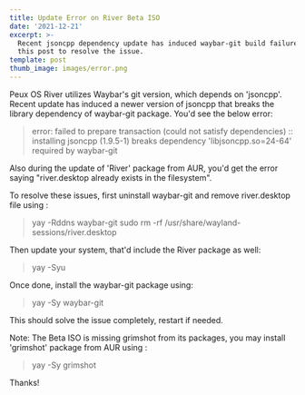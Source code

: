 ```yaml
---
title: Update Error on River Beta ISO
date: '2021-12-21'
excerpt: >-
  Recent jsoncpp dependency update has induced waybar-git build failure. Check
  this post to resolve the issue.
template: post
thumb_image: images/error.png
---
```

Peux OS River utilizes Waybar's git version, which depends on 'jsoncpp'. Recent update has induced a newer version of jsoncpp that breaks the library dependency of waybar-git package. You'd see the below error:

> error: failed to prepare transaction (could not satisfy dependencies)
> :: installing jsoncpp (1.9.5-1) breaks dependency 'libjsoncpp.so=24-64' required by waybar-git

Also during the update of 'River' package from AUR, you'd get the error saying "river.desktop already exists in the filesystem".

To resolve these issues, first uninstall waybar-git and remove river.desktop file using :

> yay -Rddns waybar-git
> sudo rm -rf /usr/share/wayland-sessions/river.desktop

Then update your system, that'd include the River package as well:

> yay -Syu

Once done, install the waybar-git package using:

> yay -Sy waybar-git

This should solve the issue completely, restart if needed.

Note: The Beta ISO is missing grimshot from its packages, you may install 'grimshot' package from AUR using :

> yay -Sy grimshot



Thanks!
